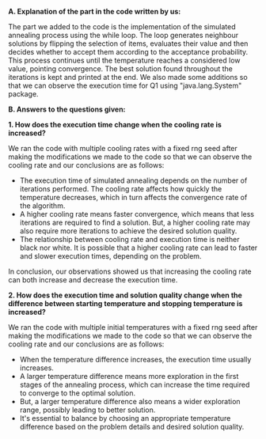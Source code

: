 **A\. Explanation of the part in the code written by us:**

The part we added to the code is the implementation of the simulated annealing
process using the while loop. The loop generates neighbour solutions by flipping
the selection of items, evaluates their value and then decides whether
to accept them according to the acceptance probability. This process
continues until the temperature reaches a considered low value, pointing
convergence. The best solution found throughout the iterations is kept
and printed at the end. We also made some additions so that we can
observe the execution time for Q1 using "java.lang.System" package.

**B\. Answers to the questions given:**

**1\. How does the execution time change when the cooling rate is
increased?**

We ran the code with multiple cooling rates with a fixed rng seed after
making the modifications we made to the code so that we can observe the
cooling rate and our conclusions are as follows:

 - The execution time of simulated annealing depends on the number of
iterations performed. The cooling rate affects how quickly the
temperature decreases, which in turn affects the convergence rate of the
algorithm.  
- A higher cooling rate means faster convergence, which
means that less iterations are required to find a solution. But, a
higher cooling rate may also require more iterations to achieve the
desired solution quality.  
- The relationship between cooling rate and
execution time is neither black nor white. It is possible that a higher
cooling rate can lead to faster and slower execution times, depending on
the problem.

In conclusion, our observations showed us that increasing the cooling
rate can both increase and decrease the execution time.

**2\. How does the execution time and solution quality change when the
difference between starting temperature and stopping temperature is
increased?**

We ran the code with multiple initial temperatures with a fixed rng seed
after making the modifications we made to the code so that we can
observe the cooling rate and our conclusions are as follows:

 - When the temperature difference increases, the execution time usually
increases.  
- A larger temperature difference means more exploration in
the first stages of the annealing process, which can increase the time
required to converge to the optimal solution.  
- But, a larger temperature difference also means a wider exploration range, possibly
leading to better solution.  
- It's essential to balance by choosing an
appropriate temperature difference based on the problem details and
desired solution quality.
